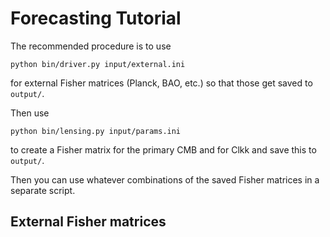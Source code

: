 # Forecasting Tutorial

The recommended procedure is to use

```
python bin/driver.py input/external.ini
```

for external Fisher matrices (Planck, BAO, etc.) so that those get saved to `output/`.

Then use

```
python bin/lensing.py input/params.ini
```

to create a Fisher matrix for the primary CMB and for Clkk and save this to `output/`.

Then you can use whatever combinations of the saved Fisher matrices in a separate script.

## External Fisher matrices

